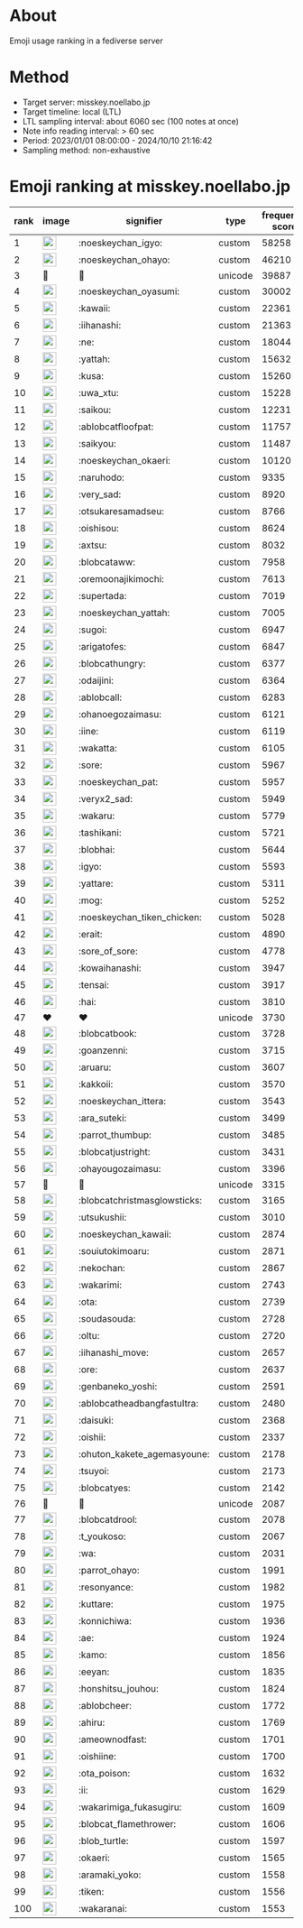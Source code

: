 # About
Emoji usage ranking in a fediverse server

# Method
- Target server: misskey.noellabo.jp
- Target timeline: local (LTL)
- LTL sampling interval: about 6060 sec (100 notes at once)
- Note info reading interval: > 60 sec
- Period: 2023/01/01 08:00:00 - 2024/10/10 21:16:42 
- Sampling method: non-exhaustive

# Emoji ranking at misskey.noellabo.jp

|rank|image|signifier|type|frequency score|
|----|----|----|----|----|
|1|<img height="24" src="https://misskey.noellabo.jp/emoji/noeskeychan_igyo.webp">|:noeskeychan_igyo:|custom|58258|
|2|<img height="24" src="https://misskey.noellabo.jp/emoji/noeskeychan_ohayo.webp">|:noeskeychan_ohayo:|custom|46210|
|3|🎉|🎉|unicode|39887|
|4|<img height="24" src="https://misskey.noellabo.jp/emoji/noeskeychan_oyasumi.webp">|:noeskeychan_oyasumi:|custom|30002|
|5|<img height="24" src="https://misskey.noellabo.jp/emoji/kawaii.webp">|:kawaii:|custom|22361|
|6|<img height="24" src="https://misskey.noellabo.jp/emoji/iihanashi.webp">|:iihanashi:|custom|21363|
|7|<img height="24" src="https://misskey.noellabo.jp/emoji/ne.webp">|:ne:|custom|18044|
|8|<img height="24" src="https://misskey.noellabo.jp/emoji/yattah.webp">|:yattah:|custom|15632|
|9|<img height="24" src="https://misskey.noellabo.jp/emoji/kusa.webp">|:kusa:|custom|15260|
|10|<img height="24" src="https://misskey.noellabo.jp/emoji/uwa_xtu.webp">|:uwa_xtu:|custom|15228|
|11|<img height="24" src="https://misskey.noellabo.jp/emoji/saikou.webp">|:saikou:|custom|12231|
|12|<img height="24" src="https://misskey.noellabo.jp/emoji/ablobcatfloofpat.webp">|:ablobcatfloofpat:|custom|11757|
|13|<img height="24" src="https://misskey.noellabo.jp/emoji/saikyou.webp">|:saikyou:|custom|11487|
|14|<img height="24" src="https://misskey.noellabo.jp/emoji/noeskeychan_okaeri.webp">|:noeskeychan_okaeri:|custom|10120|
|15|<img height="24" src="https://misskey.noellabo.jp/emoji/naruhodo.webp">|:naruhodo:|custom|9335|
|16|<img height="24" src="https://misskey.noellabo.jp/emoji/very_sad.webp">|:very_sad:|custom|8920|
|17|<img height="24" src="https://misskey.noellabo.jp/emoji/otsukaresamadseu.webp">|:otsukaresamadseu:|custom|8766|
|18|<img height="24" src="https://misskey.noellabo.jp/emoji/oishisou.webp">|:oishisou:|custom|8624|
|19|<img height="24" src="https://misskey.noellabo.jp/emoji/axtsu.webp">|:axtsu:|custom|8032|
|20|<img height="24" src="https://misskey.noellabo.jp/emoji/blobcataww.webp">|:blobcataww:|custom|7958|
|21|<img height="24" src="https://misskey.noellabo.jp/emoji/oremoonajikimochi.webp">|:oremoonajikimochi:|custom|7613|
|22|<img height="24" src="https://misskey.noellabo.jp/emoji/supertada.webp">|:supertada:|custom|7019|
|23|<img height="24" src="https://misskey.noellabo.jp/emoji/noeskeychan_yattah.webp">|:noeskeychan_yattah:|custom|7005|
|24|<img height="24" src="https://misskey.noellabo.jp/emoji/sugoi.webp">|:sugoi:|custom|6947|
|25|<img height="24" src="https://misskey.noellabo.jp/emoji/arigatofes.webp">|:arigatofes:|custom|6847|
|26|<img height="24" src="https://misskey.noellabo.jp/emoji/blobcathungry.webp">|:blobcathungry:|custom|6377|
|27|<img height="24" src="https://misskey.noellabo.jp/emoji/odaijini.webp">|:odaijini:|custom|6364|
|28|<img height="24" src="https://misskey.noellabo.jp/emoji/ablobcall.webp">|:ablobcall:|custom|6283|
|29|<img height="24" src="https://misskey.noellabo.jp/emoji/ohanoegozaimasu.webp">|:ohanoegozaimasu:|custom|6121|
|30|<img height="24" src="https://misskey.noellabo.jp/emoji/iine.webp">|:iine:|custom|6119|
|31|<img height="24" src="https://misskey.noellabo.jp/emoji/wakatta.webp">|:wakatta:|custom|6105|
|32|<img height="24" src="https://misskey.noellabo.jp/emoji/sore.webp">|:sore:|custom|5967|
|33|<img height="24" src="https://misskey.noellabo.jp/emoji/noeskeychan_pat.webp">|:noeskeychan_pat:|custom|5957|
|34|<img height="24" src="https://misskey.noellabo.jp/emoji/veryx2_sad.webp">|:veryx2_sad:|custom|5949|
|35|<img height="24" src="https://misskey.noellabo.jp/emoji/wakaru.webp">|:wakaru:|custom|5779|
|36|<img height="24" src="https://misskey.noellabo.jp/emoji/tashikani.webp">|:tashikani:|custom|5721|
|37|<img height="24" src="https://misskey.noellabo.jp/emoji/blobhai.webp">|:blobhai:|custom|5644|
|38|<img height="24" src="https://misskey.noellabo.jp/emoji/igyo.webp">|:igyo:|custom|5593|
|39|<img height="24" src="https://misskey.noellabo.jp/emoji/yattare.webp">|:yattare:|custom|5311|
|40|<img height="24" src="https://misskey.noellabo.jp/emoji/mog.webp">|:mog:|custom|5252|
|41|<img height="24" src="https://misskey.noellabo.jp/emoji/noeskeychan_tiken_chicken.webp">|:noeskeychan_tiken_chicken:|custom|5028|
|42|<img height="24" src="https://misskey.noellabo.jp/emoji/erait.webp">|:erait:|custom|4890|
|43|<img height="24" src="https://misskey.noellabo.jp/emoji/sore_of_sore.webp">|:sore_of_sore:|custom|4778|
|44|<img height="24" src="https://misskey.noellabo.jp/emoji/kowaihanashi.webp">|:kowaihanashi:|custom|3947|
|45|<img height="24" src="https://misskey.noellabo.jp/emoji/tensai.webp">|:tensai:|custom|3917|
|46|<img height="24" src="https://misskey.noellabo.jp/emoji/hai.webp">|:hai:|custom|3810|
|47|❤|❤|unicode|3730|
|48|<img height="24" src="https://misskey.noellabo.jp/emoji/blobcatbook.webp">|:blobcatbook:|custom|3728|
|49|<img height="24" src="https://misskey.noellabo.jp/emoji/goanzenni.webp">|:goanzenni:|custom|3715|
|50|<img height="24" src="https://misskey.noellabo.jp/emoji/aruaru.webp">|:aruaru:|custom|3607|
|51|<img height="24" src="https://misskey.noellabo.jp/emoji/kakkoii.webp">|:kakkoii:|custom|3570|
|52|<img height="24" src="https://misskey.noellabo.jp/emoji/noeskeychan_ittera.webp">|:noeskeychan_ittera:|custom|3543|
|53|<img height="24" src="https://misskey.noellabo.jp/emoji/ara_suteki.webp">|:ara_suteki:|custom|3499|
|54|<img height="24" src="https://misskey.noellabo.jp/emoji/parrot_thumbup.webp">|:parrot_thumbup:|custom|3485|
|55|<img height="24" src="https://misskey.noellabo.jp/emoji/blobcatjustright.webp">|:blobcatjustright:|custom|3431|
|56|<img height="24" src="https://misskey.noellabo.jp/emoji/ohayougozaimasu.webp">|:ohayougozaimasu:|custom|3396|
|57|🍗|🍗|unicode|3315|
|58|<img height="24" src="https://misskey.noellabo.jp/emoji/blobcatchristmasglowsticks.webp">|:blobcatchristmasglowsticks:|custom|3165|
|59|<img height="24" src="https://misskey.noellabo.jp/emoji/utsukushii.webp">|:utsukushii:|custom|3010|
|60|<img height="24" src="https://misskey.noellabo.jp/emoji/noeskeychan_kawaii.webp">|:noeskeychan_kawaii:|custom|2874|
|61|<img height="24" src="https://misskey.noellabo.jp/emoji/souiutokimoaru.webp">|:souiutokimoaru:|custom|2871|
|62|<img height="24" src="https://misskey.noellabo.jp/emoji/nekochan.webp">|:nekochan:|custom|2867|
|63|<img height="24" src="https://misskey.noellabo.jp/emoji/wakarimi.webp">|:wakarimi:|custom|2743|
|64|<img height="24" src="https://misskey.noellabo.jp/emoji/ota.webp">|:ota:|custom|2739|
|65|<img height="24" src="https://misskey.noellabo.jp/emoji/soudasouda.webp">|:soudasouda:|custom|2728|
|66|<img height="24" src="https://misskey.noellabo.jp/emoji/oltu.webp">|:oltu:|custom|2720|
|67|<img height="24" src="https://misskey.noellabo.jp/emoji/iihanashi_move.webp">|:iihanashi_move:|custom|2657|
|68|<img height="24" src="https://misskey.noellabo.jp/emoji/ore.webp">|:ore:|custom|2637|
|69|<img height="24" src="https://misskey.noellabo.jp/emoji/genbaneko_yoshi.webp">|:genbaneko_yoshi:|custom|2591|
|70|<img height="24" src="https://misskey.noellabo.jp/emoji/ablobcatheadbangfastultra.webp">|:ablobcatheadbangfastultra:|custom|2480|
|71|<img height="24" src="https://misskey.noellabo.jp/emoji/daisuki.webp">|:daisuki:|custom|2368|
|72|<img height="24" src="https://misskey.noellabo.jp/emoji/oishii.webp">|:oishii:|custom|2337|
|73|<img height="24" src="https://misskey.noellabo.jp/emoji/ohuton_kakete_agemasyoune.webp">|:ohuton_kakete_agemasyoune:|custom|2178|
|74|<img height="24" src="https://misskey.noellabo.jp/emoji/tsuyoi.webp">|:tsuyoi:|custom|2173|
|75|<img height="24" src="https://misskey.noellabo.jp/emoji/blobcatyes.webp">|:blobcatyes:|custom|2142|
|76|👀|👀|unicode|2087|
|77|<img height="24" src="https://misskey.noellabo.jp/emoji/blobcatdrool.webp">|:blobcatdrool:|custom|2078|
|78|<img height="24" src="https://misskey.noellabo.jp/emoji/t_youkoso.webp">|:t_youkoso:|custom|2067|
|79|<img height="24" src="https://misskey.noellabo.jp/emoji/wa.webp">|:wa:|custom|2031|
|80|<img height="24" src="https://misskey.noellabo.jp/emoji/parrot_ohayo.webp">|:parrot_ohayo:|custom|1991|
|81|<img height="24" src="https://misskey.noellabo.jp/emoji/resonyance.webp">|:resonyance:|custom|1982|
|82|<img height="24" src="https://misskey.noellabo.jp/emoji/kuttare.webp">|:kuttare:|custom|1975|
|83|<img height="24" src="https://misskey.noellabo.jp/emoji/konnichiwa.webp">|:konnichiwa:|custom|1936|
|84|<img height="24" src="https://misskey.noellabo.jp/emoji/ae.webp">|:ae:|custom|1924|
|85|<img height="24" src="https://misskey.noellabo.jp/emoji/kamo.webp">|:kamo:|custom|1856|
|86|<img height="24" src="https://misskey.noellabo.jp/emoji/eeyan.webp">|:eeyan:|custom|1835|
|87|<img height="24" src="https://misskey.noellabo.jp/emoji/honshitsu_jouhou.webp">|:honshitsu_jouhou:|custom|1824|
|88|<img height="24" src="https://misskey.noellabo.jp/emoji/ablobcheer.webp">|:ablobcheer:|custom|1772|
|89|<img height="24" src="https://misskey.noellabo.jp/emoji/ahiru.webp">|:ahiru:|custom|1769|
|90|<img height="24" src="https://misskey.noellabo.jp/emoji/ameownodfast.webp">|:ameownodfast:|custom|1701|
|91|<img height="24" src="https://misskey.noellabo.jp/emoji/oishiine.webp">|:oishiine:|custom|1700|
|92|<img height="24" src="https://misskey.noellabo.jp/emoji/ota_poison.webp">|:ota_poison:|custom|1632|
|93|<img height="24" src="https://misskey.noellabo.jp/emoji/ii.webp">|:ii:|custom|1629|
|94|<img height="24" src="https://misskey.noellabo.jp/emoji/wakarimiga_fukasugiru.webp">|:wakarimiga_fukasugiru:|custom|1609|
|95|<img height="24" src="https://misskey.noellabo.jp/emoji/blobcat_flamethrower.webp">|:blobcat_flamethrower:|custom|1606|
|96|<img height="24" src="https://misskey.noellabo.jp/emoji/blob_turtle.webp">|:blob_turtle:|custom|1597|
|97|<img height="24" src="https://misskey.noellabo.jp/emoji/okaeri.webp">|:okaeri:|custom|1565|
|98|<img height="24" src="https://misskey.noellabo.jp/emoji/aramaki_yoko.webp">|:aramaki_yoko:|custom|1558|
|99|<img height="24" src="https://misskey.noellabo.jp/emoji/tiken.webp">|:tiken:|custom|1556|
|100|<img height="24" src="https://misskey.noellabo.jp/emoji/wakaranai.webp">|:wakaranai:|custom|1553|
